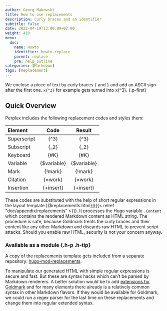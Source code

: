 ```yaml
---
author: Georg Makowski
title: How to use replacements
description: Curly braces and an identifier
subtitle: false
date: 2022-04-19T13:00:09+02:00
weight: 410
menu:
  doc:
    name: Howto
    identifier: howto-replace
    parent: replace
    pre: help_outline
categories: [Markdown]
tags: [Replacement]
---
```


We enclose a piece of text by curly braces `{` and `}` and add an ASCII sign after the first one. `x{‍^3}` for example gets turned into x{^3}.
{.p-first} <!--more-->

## Quick Overview

Perplex includes the following replacement codes and styles them:

| Element     |     Code     |   Result    |
|:------------|:------------:|:-----------:|
| Superscript |    {‍^3}     |    {^3}     |
| Subscript   |    {‍_2}     |    {_2}     |
| Keyboard    |    {‍#K}     |    {#K}     |
| Variable    | {‍$variable} | {$variable} |
| Mark        |   {‍!mark}   |   {!mark}   |
| Citation    |  {‍=work}  |  {=work}  |
| Insertion   |  {‍+insert}  |  {+insert}  |

These codes are substituted with the help of short regular expressions in the layout template [{$replacements.html}]({{< relref "doc/appendix/replacements" >}}). It processes the Hugo variable `.Content` which contains the rendered Markdown content as HTML string. The procedure is safe, because Goldmark treats the curly braces and their content like any other Markdown and discards raw HTML to prevent script attacks. Should you enable raw HTML, security is not your concern anyway.

### Available as a module {.h-p .h-tip}
A copy of the replacements template gets included from a separate repository: [hugo-mod-replacements](https://github.com/bowman2001/hugo-mod-replacements).

To manipulate our generated HTML with simple regular expressions is secure and fast. But these are syntax hacks which can’t be parsed by Markdown renderers. A better solution would be to add [extensions for Goldmark](https://github.com/yuin/goldmark/tree/master/extension) and for many elements there already is a relatively common syntax in other Markdown flavors. If they would be available for Goldmark, we could run a regex parser for the last time on these replacements and change them into regular extended syntax.
